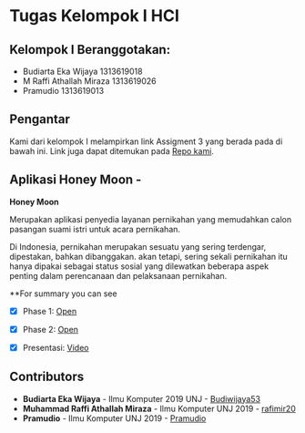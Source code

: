 # Tugas Kelompok I HCI

## Kelompok I Beranggotakan:
* Budiarta Eka Wijaya 1313619018
* M Raffi Athallah Miraza 1313619026
* Pramudio 1313619013

## Pengantar
Kami dari kelompok I melampirkan link Assigment 3 yang berada pada di bawah ini. Link juga dapat ditemukan pada [Repo kami](https://github.com/rafimir20/kelompok-I-hci/tree/assignment3).

## Aplikasi Honey Moon - 
__Honey Moon__

Merupakan aplikasi penyedia layanan pernikahan yang memudahkan calon pasangan suami istri untuk acara pernikahan. 

Di Indonesia, pernikahan merupakan sesuatu yang sering terdengar, dipestakan, bahkan dibanggakan. akan tetapi, sering sekali pernikahan itu hanya dipakai sebagai status sosial yang dilewatkan beberapa aspek penting dalam perencanaan dan pelaksanaan pernikahan.


**For summary you can see
- [x] Phase 1: [Open](https://github.com/rafimir20/kelompok-I-hci/blob/hw2/Task%201/Activity%20Diagram.docx)
- [x] Phase 2: [Open](https://github.com/rafimir20/kelompok-I-hci/blob/hw2/Task%201/Cases%20Narration.docx)
- [x] Presentasi: [Video](https://youtu.be/I7Y7K_AWm1E)





## Contributors
* **Budiarta Eka Wijaya** - Ilmu Komputer 2019 UNJ - [Budiwijaya53](https://github.com/Budiwijaya53)
* **Muhammad Raffi Athallah Miraza** - Ilmu Komputer UNJ 2019 - [rafimir20](https://github.com/rafimir20)
* **Pramudio** - Ilmu Komputer UNJ 2019 - [Pramudio](https://github.com/Pramudio-Ilkom)
